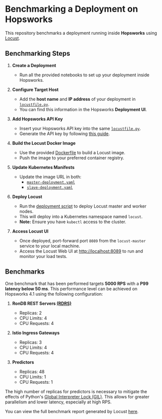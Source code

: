 # Benchmarking a Deployment on Hopsworks

This repository benchmarks a deployment running inside **Hopsworks** using [Locust](https://locust.io/).

## Benchmarking Steps

1. **Create a Deployment**
   - Run all the provided notebooks to set up your deployment inside Hopsworks.

2. **Configure Target Host**
   - Add the **host name** and **IP address** of your deployment in [`locustfile.py`](https://github.com/logicalclocks/hopsworks-tutorials/blob/master/benchmarks/online-inference-pipeline/locust/locustfile.py#L12).
   - You can find this information in the Hopsworks **Deployment UI**.

3. **Add Hopsworks API Key**
   - Insert your Hopsworks API key into the same [`locustfile.py`](https://github.com/logicalclocks/hopsworks-tutorials/blob/master/benchmarks/online-inference-pipeline/locust/locustfile.py#L12).
   - Generate the API key by following [this guide](https://docs.hopsworks.ai/latest/user_guides/projects/api_key/create_api_key/).

4. **Build the Locust Docker Image**
   - Use the provided [Dockerfile](https://github.com/logicalclocks/hopsworks-tutorials/blob/master/benchmarks/online-inference-pipeline/locust/Dockerfile) to build a Locust image.
   - Push the image to your preferred container registry.

5. **Update Kubernetes Manifests**
   - Update the image URL in both:
     - [`master-deployment.yaml`](https://github.com/logicalclocks/hopsworks-tutorials/blob/master/benchmarks/online-inference-pipeline/locust/kubernetes-locust/master-deployment.yaml#L28)
     - [`slave-deployment.yaml`](https://github.com/logicalclocks/hopsworks-tutorials/blob/master/benchmarks/online-inference-pipeline/locust/kubernetes-locust/slave-deployment.yaml#L28)

6. **Deploy Locust**
   - Run the [deployment script](https://github.com/logicalclocks/hopsworks-tutorials/blob/master/benchmarks/online-inference-pipeline/locust/kubernetes-locust/deploy.sh) to deploy Locust master and worker nodes.
   - This will deploy into a Kubernetes namespace named `locust`.
   - **Note:** Ensure you have `kubectl` access to the cluster.

7. **Access Locust UI**
   - Once deployed, port-forward port `8089` from the `locust-master` service to your local machine.
   - Access the Locust Web UI at [http://localhost:8089](http://localhost:8089) to run and monitor your load tests.


## Benchmarks

One benchmark that has been performed targets **5000 RPS** with a **P99 latency below 50 ms**. This performance level can be achieved on Hopsworks 4.1 using the following configuration:

1. **RonDB REST Servers [(RDRS)](https://docs.rondb.com/rondb_rest_api/)**  
   - Replicas: 2  
   - CPU Limits: 4  
   - CPU Requests: 4

2. **Istio Ingress Gateways**  
   - Replicas: 3  
   - CPU Limits: 4  
   - CPU Requests: 4

3. **Predictors**  
   - Replicas: 48  
   - CPU Limits: 1  
   - CPU Requests: 1

The high number of replicas for predictors is necessary to mitigate the effects of Python's [Global Interpreter Lock (GIL)](https://wiki.python.org/moin/GlobalInterpreterLock). This allows for greater parallelism and lower latency, especially at high RPS.

You can view the full benchmark report generated by Locust [here](https://github.com/logicalclocks/hopsworks-tutorials/blob/master/locust_reports/locust_report_5k_rps_25_batch_size.pdf).
